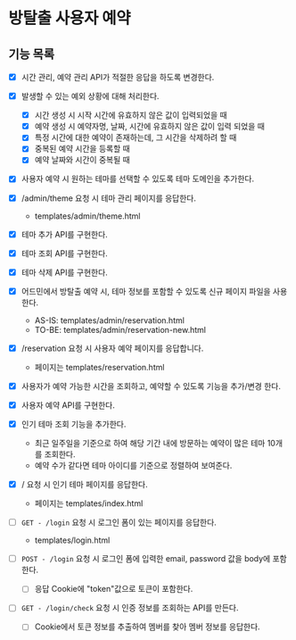 # 방탈출 사용자 예약

## 기능 목록

- [x] 시간 관리, 예약 관리 API가 적절한 응답을 하도록 변경한다.
- [x] 발생할 수 있는 예외 상황에 대해 처리한다.
    - [x] 시간 생성 시 시작 시간에 유효하지 않은 값이 입력되었을 때
    - [x] 예약 생성 시 예약자명, 날짜, 시간에 유효하지 않은 값이 입력 되었을 때
    - [x] 특정 시간에 대한 예약이 존재하는데, 그 시간을 삭제하려 할 때
    - [x] 중복된 예약 시간을 등록할 때
    - [x] 예약 날짜와 시간이 중복될 때

- [x] 사용자 예약 시 원하는 테마를 선택할 수 있도록 테마 도메인을 추가한다.
- [x] /admin/theme 요청 시 테마 관리 페이지를 응답한다.
    - templates/admin/theme.html
- [x] 테마 추가 API를 구현한다.
- [x] 테마 조회 API를 구현한다.
- [x] 테마 삭제 API를 구현한다.

- [x] 어드민에서 방탈출 예약 시, 테마 정보를 포함할 수 있도록 신규 페이지 파일을 사용한다.
    - AS-IS: templates/admin/reservation.html
    - TO-BE: templates/admin/reservation-new.html

- [x] /reservation 요청 시 사용자 예약 페이지를 응답합니다.
    - 페이지는 templates/reservation.html
- [x] 사용자가 예약 가능한 시간을 조회하고, 예약할 수 있도록 기능을 추가/변경 한다.
- [x] 사용자 예약 API를 구현한다.

- [x] 인기 테마 조회 기능을 추가한다.
    - 최근 일주일을 기준으로 하여 해당 기간 내에 방문하는 예약이 많은 테마 10개를 조회한다.
    - 예약 수가 같다면 테마 아이디를 기준으로 정렬하여 보여준다.
- [x] / 요청 시 인기 테마 페이지를 응답한다.
    - 페이지는 templates/index.html

- [ ] `GET - /login` 요청 시 로그인 폼이 있는 페이지를 응답한다.
  - templates/login.html
- [ ] `POST - /login` 요청 시 로그인 폼에 입력한 email, password 값을 body에 포함한다.
  - [ ] 응답 Cookie에 "token"값으로 토큰이 포함한다.
- [ ] `GET - /login/check` 요청 시 인증 정보를 조회하는 API를 만든다.
  - [ ] Cookie에서 토큰 정보를 추출하여 멤버를 찾아 멤버 정보를 응답한다.
